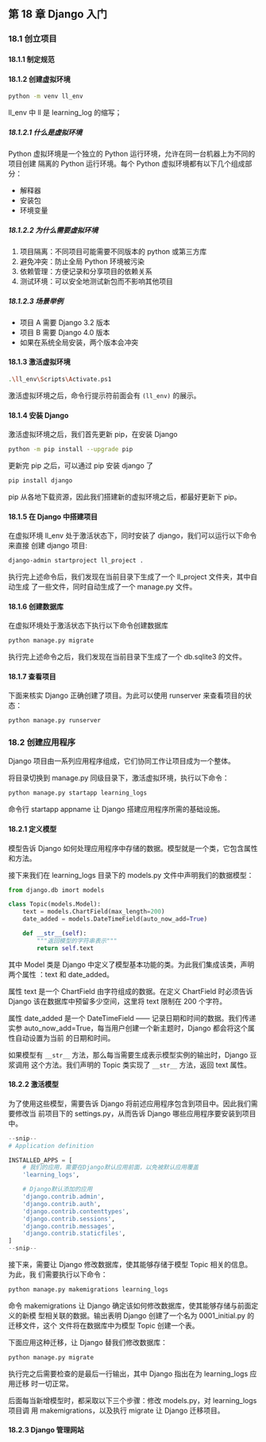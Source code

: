## 第 18 章 Django 入门

### 18.1 创立项目

#### 18.1.1 制定规范

#### 18.1.2 创建虚拟环境

```bash
python -m venv ll_env
```

ll_env 中 ll 是 learning_log 的缩写；

##### 18.1.2.1 什么是虚拟环境

Python 虚拟环境是一个独立的 Python 运行环境，允许在同一台机器上为不同的项目创建
隔离的 Python 运行环境。每个 Python 虚拟环境都有以下几个组成部分：

- 解释器
- 安装包
- 环境变量

##### 18.1.2.2 为什么需要虚拟环境

1. 项目隔离：不同项目可能需要不同版本的 python 或第三方库
2. 避免冲突：防止全局 Python 环境被污染
3. 依赖管理：方便记录和分享项目的依赖关系
4. 测试环境：可以安全地测试新包而不影响其他项目

##### 18.1.2.3 场景举例

- 项目 A 需要 Django 3.2 版本
- 项目 B 需要 Django 4.0 版本
- 如果在系统全局安装，两个版本会冲突

#### 18.1.3 激活虚拟环境

```bash
.\ll_env\Scripts\Activate.ps1
```

激活虚拟环境之后，命令行提示符前面会有 `(ll_env)` 的展示。

#### 18.1.4 安装 Django

激活虚拟环境之后，我们首先更新 pip，在安装 Django

```bash
python -m pip install --upgrade pip
```

更新完 pip 之后，可以通过 pip 安装 django 了

```bash
pip install django
```

pip 从各地下载资源，因此我们搭建新的虚拟环境之后，都最好更新下 pip。

#### 18.1.5 在 Django 中搭建项目

在虚拟环境 ll_env 处于激活状态下，同时安装了 django，我们可以运行以下命令来直接
创建 django 项目:

```bash
django-admin startproject ll_project .
```

执行完上述命令后，我们发现在当前目录下生成了一个 ll_project 文件夹，其中自动生成
了一些文件，同时自动生成了一个 manage.py 文件。

#### 18.1.6 创建数据库

在虚拟环境处于激活状态下执行以下命令创建数据库

```bash
python manage.py migrate
```

执行完上述命令之后，我们发现在当前目录下生成了一个 db.sqlite3 的文件。

#### 18.1.7 查看项目

下面来核实 Django 正确创建了项目。为此可以使用 runserver 来查看项目的状态：

```bash
python manage.py runserver
```

### 18.2 创建应用程序

Django 项目由一系列应用程序组成，它们协同工作让项目成为一个整体。

将目录切换到 manage.py 同级目录下，激活虚拟环境，执行以下命令：

```bash
python manage.py startapp learning_logs
```

命令行 startapp appname 让 Django 搭建应用程序所需的基础设施。

#### 18.2.1 定义模型

模型告诉 Django 如何处理应用程序中存储的数据。模型就是一个类，它包含属性和方法。

接下来我们在 learning_logs 目录下的 models.py 文件中声明我们的数据模型：

```python
from django.db imort models

class Topic(models.Model):
    text = models.ChartField(max_length=200)
    date_added = models.DateTimeField(auto_now_add=True)

    def __str__(self):
        """返回模型的字符串表示"""
        return self.text
```

其中 Model 类是 Django 中定义了模型基本功能的类。为此我们集成该类，声明两个属性
：text 和 date_added。

属性 text 是一个 ChartField 由字符组成的数据。在定义 ChartField 时必须告诉
Django 该在数据库中预留多少空间，这里将 text 限制在 200 个字符。

属性 date_added 是一个 DateTimeField —— 记录日期和时间的数据。我们传递实参
auto_now_add=True，每当用户创建一个新主题时，Django 都会将这个属性自动设置为当前
的日期和时间。

如果模型有 `__str__` 方法，那么每当需要生成表示模型实例的输出时，Django 豆浆调用
这个方法。我们声明的 Topic 类实现了 `__str__` 方法，返回 text 属性。

#### 18.2.2 激活模型

为了使用这些模型，需要告诉 Django 将前述应用程序包含到项目中。因此我们需要修改当
前项目下的 settings.py，从而告诉 Django 哪些应用程序要安装到项目中。

```python settings.py
--snip--
# Application definition

INSTALLED_APPS = [
    # 我们的应用，需要在Django默认应用前面，以免被默认应用覆盖
    'learning_logs',

    # Django默认添加的应用
    'django.contrib.admin',
    'django.contrib.auth',
    'django.contrib.contenttypes',
    'django.contrib.sessions',
    'django.contrib.messages',
    'django.contrib.staticfiles',
]
--snip--
```

接下来，需要让 Django 修改数据库，使其能够存储于模型 Topic 相关的信息。为此，我
们需要执行以下命令：

```bash
python manage.py makemigrations learning_logs
```

命令 makemigrations 让 Django 确定该如何修改数据库，使其能够存储与前面定义的新模
型相关联的数据。输出表明 Django 创建了一个名为 0001_initial.py 的迁移文件，这个
文件将在数据库中为模型 Topic 创建一个表。

下面应用这种迁移，让 Django 替我们修改数据库：

```bash
python manage.py migrate
```

执行完之后需要检查的是最后一行输出，其中 Django 指出在为 learning_logs 应用迁移
时一切正常。

后面每当新增模型时，都采取以下三个步骤：修改 models.py，对 learning_logs 项目调
用 makemigrations，以及执行 migrate 让 Django 迁移项目。

#### 18.2.3 Django 管理网站
